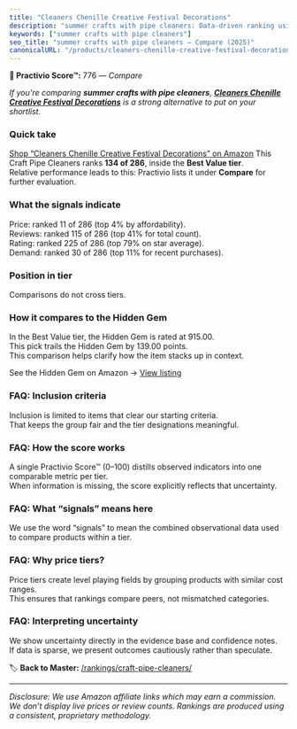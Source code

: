 ```yaml
---
title: "Cleaners Chenille Creative Festival Decorations"
description: "summer crafts with pipe cleaners: Data-driven ranking using the Practivio Score™. Positioned by quality, value, demand, findability, momentum."
keywords: ["summer crafts with pipe cleaners"]
seo_title: "summer crafts with pipe cleaners — Compare (2025)"
canonicalURL: "/products/cleaners-chenille-creative-festival-decorations-B0DM4L5LPL/"
---
```


**🛒 Practivio Score™:** 776 — _Compare_


*If you're comparing **summer crafts with pipe cleaners**, **[Cleaners Chenille Creative Festival Decorations](https://www.amazon.com/dp/B0DM4L5LPL?tag=practivio-20)** is a strong alternative to put on your shortlist.*
### Quick take
[Shop “Cleaners Chenille Creative Festival Decorations” on Amazon](https://www.amazon.com/dp/B0DM4L5LPL?tag=practivio-20)
This Craft Pipe Cleaners ranks **134 of 286**, inside the **Best Value tier**.  
Relative performance leads to this: Practivio lists it under **Compare** for further evaluation.

### What the signals indicate
Price: ranked 11 of 286 (top 4% by affordability).  
Reviews: ranked 115 of 286 (top 41% for total count).  
Rating: ranked 225 of 286 (top 79% on star average).  
Demand: ranked 30 of 286 (top 11% for recent purchases).

### Position in tier
Comparisons do not cross tiers.

### How it compares to the Hidden Gem
In the Best Value tier, the Hidden Gem is rated at 915.00.  
This pick trails the Hidden Gem by 139.00 points.  
This comparison helps clarify how the item stacks up in context.  

See the Hidden Gem on Amazon → [View listing](https://www.amazon.com/dp/B08GZL6MFJ?tag=practivio-20)

### FAQ: Inclusion criteria
Inclusion is limited to items that clear our starting criteria.  
That keeps the group fair and the tier designations meaningful.

### FAQ: How the score works
A single Practivio Score™ (0–100) distills observed indicators into one comparable metric per tier.  
When information is missing, the score explicitly reflects that uncertainty.

### FAQ: What “signals” means here
We use the word “signals” to mean the combined observational data used to compare products within a tier.

### FAQ: Why price tiers?
Price tiers create level playing fields by grouping products with similar cost ranges.  
This ensures that rankings compare peers, not mismatched categories.

### FAQ: Interpreting uncertainty
We show uncertainty directly in the evidence base and confidence notes.  
If data is sparse, we present outcomes cautiously rather than speculate.

<!-- Missing template for Compare/CompareWithinPriceClass -->


🏷️ **Back to Master:** [/rankings/craft-pipe-cleaners/](/rankings/craft-pipe-cleaners/)

---
_Disclosure: We use Amazon affiliate links which may earn a commission. We don’t display live prices or review counts. Rankings are produced using a consistent, proprietary methodology._

